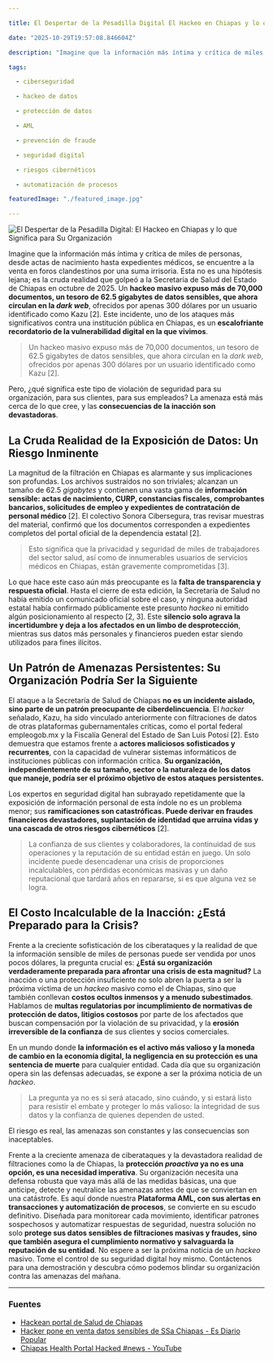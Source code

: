 ```yaml
---

title: El Despertar de la Pesadilla Digital El Hackeo en Chiapas y lo que Significa para Su Organización

date: "2025-10-29T19:57:08.846604Z"

description: "Imagine que la información más íntima y crítica de miles de personas, desde actas de nacimiento hasta expedientes médicos, se encuentre a la venta en..."

tags:

  - ciberseguridad

  - hackeo de datos

  - protección de datos

  - AML

  - prevención de fraude

  - seguridad digital

  - riesgos cibernéticos

  - automatización de procesos

featuredImage: "./featured_image.jpg"

---
```


![El Despertar de la Pesadilla Digital: El Hackeo en Chiapas y lo que Significa para Su Organización](./featured_image.jpg)


Imagine que la información más íntima y crítica de miles de personas, desde actas de nacimiento hasta expedientes médicos, se encuentre a la venta en foros clandestinos por una suma irrisoria. Esta no es una hipótesis lejana; es la cruda realidad que golpeó a la Secretaría de Salud del Estado de Chiapas en octubre de 2025. Un **hackeo masivo expuso más de 70,000 documentos, un tesoro de 62.5 gigabytes de datos sensibles, que ahora circulan en la *dark web***, ofrecidos por apenas 300 dólares por un usuario identificado como Kazu [2]. Este incidente, uno de los ataques más significativos contra una institución pública en Chiapas, es un **escalofriante recordatorio de la vulnerabilidad digital en la que vivimos**.

> Un hackeo masivo expuso más de 70,000 documentos, un tesoro de 62.5 gigabytes de datos sensibles, que ahora circulan en la *dark web*, ofrecidos por apenas 300 dólares por un usuario identificado como Kazu [2].

Pero, ¿qué significa este tipo de violación de seguridad para su organización, para sus clientes, para sus empleados? La amenaza está más cerca de lo que cree, y las **consecuencias de la inacción son devastadoras**.

## La Cruda Realidad de la Exposición de Datos: Un Riesgo Inminente

La magnitud de la filtración en Chiapas es alarmante y sus implicaciones son profundas. Los archivos sustraídos no son triviales; alcanzan un tamaño de 62.5 *gigabytes* y contienen una vasta gama de **información sensible: actas de nacimiento, CURP, constancias fiscales, comprobantes bancarios, solicitudes de empleo y expedientes de contratación de personal médico** [2]. El colectivo Sonora Cibersegura, tras revisar muestras del material, confirmó que los documentos corresponden a expedientes completos del portal oficial de la dependencia estatal [2].

> Esto significa que la privacidad y seguridad de miles de trabajadores del sector salud, así como de innumerables usuarios de servicios médicos en Chiapas, están gravemente comprometidas [3].

Lo que hace este caso aún más preocupante es la **falta de transparencia y respuesta oficial**. Hasta el cierre de esta edición, la Secretaría de Salud no había emitido un comunicado oficial sobre el caso, y ninguna autoridad estatal había confirmado públicamente este presunto *hackeo* ni emitido algún posicionamiento al respecto [2, 3]. Este **silencio solo agrava la incertidumbre y deja a los afectados en un limbo de desprotección**, mientras sus datos más personales y financieros pueden estar siendo utilizados para fines ilícitos.

## Un Patrón de Amenazas Persistentes: Su Organización Podría Ser la Siguiente

El ataque a la Secretaría de Salud de Chiapas **no es un incidente aislado, sino parte de un patrón preocupante de ciberdelincuencia**. El *hacker* señalado, Kazu, ha sido vinculado anteriormente con filtraciones de datos de otras plataformas gubernamentales críticas, como el portal federal empleogob.mx y la Fiscalía General del Estado de San Luis Potosí [2]. Esto demuestra que estamos frente a **actores maliciosos sofisticados y recurrentes**, con la capacidad de vulnerar sistemas informáticos de instituciones públicas con información crítica. **Su organización, independientemente de su tamaño, sector o la naturaleza de los datos que maneje, podría ser el próximo objetivo de estos ataques persistentes.**

Los expertos en seguridad digital han subrayado repetidamente que la exposición de información personal de esta índole no es un problema menor; sus **ramificaciones son catastróficas. Puede derivar en fraudes financieros devastadores, suplantación de identidad que arruina vidas y una cascada de otros riesgos cibernéticos** [2].

> La confianza de sus clientes y colaboradores, la continuidad de sus operaciones y la reputación de su entidad están en juego. Un solo incidente puede desencadenar una crisis de proporciones incalculables, con pérdidas económicas masivas y un daño reputacional que tardará años en repararse, si es que alguna vez se logra.

## El Costo Incalculable de la Inacción: ¿Está Preparado para la Crisis?

Frente a la creciente sofisticación de los ciberataques y la realidad de que la información sensible de miles de personas puede ser vendida por unos pocos dólares, la pregunta crucial es: **¿Está su organización verdaderamente preparada para afrontar una crisis de esta magnitud?** La inacción o una protección insuficiente no solo abren la puerta a ser la próxima víctima de un *hackeo* masivo como el de Chiapas, sino que también conllevan **costos ocultos inmensos y a menudo subestimados**. Hablamos de **multas regulatorias por incumplimiento de normativas de protección de datos, litigios costosos** por parte de los afectados que buscan compensación por la violación de su privacidad, y la **erosión irreversible de la confianza** de sus clientes y socios comerciales.

En un mundo donde **la información es el activo más valioso y la moneda de cambio en la economía digital, la negligencia en su protección es una sentencia de muerte** para cualquier entidad. Cada día que su organización opera sin las defensas adecuadas, se expone a ser la próxima noticia de un *hackeo*.

> La pregunta ya no es si será atacado, sino cuándo, y si estará listo para resistir el embate y proteger lo más valioso: la integridad de sus datos y la confianza de quienes dependen de usted.

El riesgo es real, las amenazas son constantes y las consecuencias son inaceptables.

Frente a la creciente amenaza de ciberataques y la devastadora realidad de filtraciones como la de Chiapas, la **protección *proactiva* ya no es una opción, es una necesidad imperativa**. Su organización necesita una defensa robusta que vaya más allá de las medidas básicas, una que anticipe, detecte y neutralice las amenazas antes de que se conviertan en una catástrofe. Es aquí donde nuestra **Plataforma AML, con sus alertas en transacciones y automatización de procesos**, se convierte en su escudo definitivo. Diseñada para monitorear cada movimiento, identificar patrones sospechosos y automatizar respuestas de seguridad, nuestra solución no solo **protege sus datos sensibles de filtraciones masivas y fraudes, sino que también asegura el cumplimiento normativo y salvaguarda la reputación de su entidad**. No espere a ser la próxima noticia de un *hackeo* masivo. Tome el control de su seguridad digital hoy mismo. Contáctenos para una demostración y descubra cómo podemos blindar su organización contra las amenazas del mañana.

---

### Fuentes

* [Hackean portal de Salud de Chiapas](https://alertachiapas.com/2025/10/27/hackean-portal-de-salud-de-chiapas/)
* [Hacker pone en venta datos sensibles de SSa Chiapas - Es Diario Popular](https://esdiario.com.mx/hacker-pone-en-venta-datos-sensibles-de-ssa-chiapas/)
* [Chiapas Health Portal Hacked #news - YouTube](https://www.youtube.com/shorts/Viqw51uD49M)